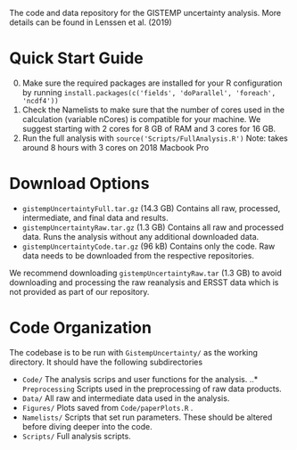 The code and data repository for the GISTEMP uncertainty analysis. More details can be found in Lenssen et al. (2019)

# Quick Start Guide
0. Make sure the required packages are installed for your R configuration by running
```install.packages(c('fields', 'doParallel', 'foreach', 'ncdf4'))```
1. Check the Namelists to make sure that the number of cores used in the calculation (variable nCores) is compatible for your machine. We suggest starting with 2 cores for 8 GB of RAM and 3 cores for 16 GB.
2. Run the full analysis with `source('Scripts/FullAnalysis.R')` Note: takes around 8 hours with 3 cores on 2018 Macbook Pro

# Download Options
* `gistempUncertaintyFull.tar.gz` (14.3 GB) Contains all raw, processed, intermediate, and final data and results.
* `gistempUncertaintyRaw.tar.gz` (1.3 GB) Contains all raw and processed data. Runs the analysis without any additional downloaded data.
* `gistempUncertaintyCode.tar.gz` (96 kB) Contains only the code. Raw data needs to be downloaded from the respective repositories.

We recommend downloading `gistempUncertaintyRaw.tar` (1.3 GB) to avoid downloading and processing the raw reanalysis and ERSST data which is not provided as part of our repository. 

# Code Organization

The codebase is to be run with `GistempUncertainty/` as the working directory. It should have the following subdirectories

* `Code/` The analysis scrips and user functions for the analysis.
..* `Preprocessing` Scripts used in the preprocessing of raw data products.
* `Data/` All raw and intermediate data used in the analysis.
* `Figures/` Plots saved from `Code/paperPlots.R` .
* `Namelists/` Scripts that set run parameters. These should be altered before diving deeper into the code.
* `Scripts/` Full analysis scripts.
